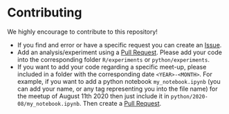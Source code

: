 # Contributing 

We highly encourage to contribute to this repository! 

- If you find and error or have a specific request you can create an [Issue](https://guides.github.com/features/issues/).
- Add an analysis/experiment using a [Pull Request](https://help.github.com/en/github/collaborating-with-issues-and-pull-requests/about-pull-requests). Please add your code into the corresponding folder `R/experiments` or `python/experiments`.
- If you want to add your code regarding a specific meet-up, please included in a folder with the corresponding date `<YEAR>-<MONTH>`. For example, if you want to add a python notebook `my_notebook.ipynb` (you can add your name, or any tag representing you into the file name) for the meetup of August 11th 2020 then just include it in `python/2020-08/my_notebook.ipynb`. Then create a [Pull Request](https://help.github.com/en/github/collaborating-with-issues-and-pull-requests/about-pull-requests).
